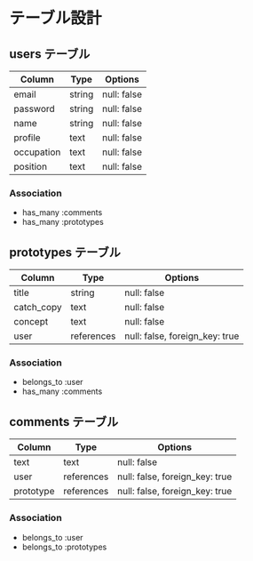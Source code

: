 # テーブル設計

## users テーブル

| Column    | Type   | Options     |
| --------  | ------ | ----------- |
| email     | string | null: false |
| password  | string | null: false |
| name      | string | null: false |
| profile   | text   | null: false |
| occupation| text   | null: false |
| position  | text   | null: false |

### Association

- has_many :comments
- has_many :prototypes

## prototypes テーブル

| Column    | Type      | Options                        |
| --------  | --------- | ------------------------------ |
| title     | string    | null: false                    |
| catch_copy| text      | null: false                    |
| concept   | text      | null: false                    |
| user      | references| null: false, foreign_key: true |

### Association

- belongs_to :user
- has_many :comments

## comments テーブル

| Column    | Type      | Options                        |
| --------  | --------- | ------------------------------ |
| text      | text      | null: false                    |
| user      | references| null: false, foreign_key: true |
| prototype | references| null: false, foreign_key: true |


### Association

- belongs_to :user
- belongs_to :prototypes
